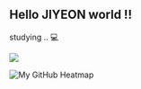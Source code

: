 ## Hello JIYEON world !! 

studying .. 💻


<img src="https://img.shields.io/badge/python-%233776AB.svg?&style=for-the-badge&logo=python&logoColor=white" />


![My GitHub Heatmap](https://mazassumnida.github.io/mazandi/api?handle=hongjiyeon05&theme=dark)


